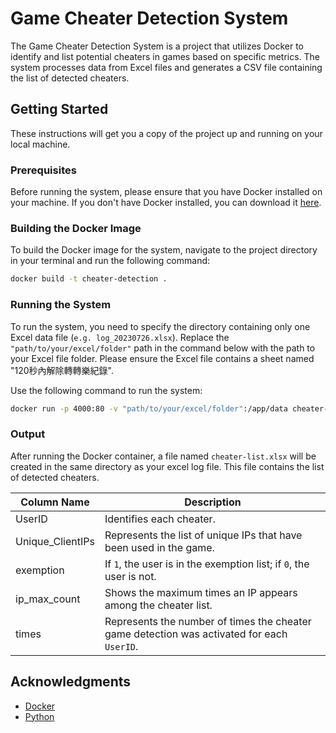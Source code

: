 # Game Cheater Detection System

The Game Cheater Detection System is a project that utilizes Docker to identify and list potential cheaters in games based on specific metrics. The system processes data from Excel files and generates a CSV file containing the list of detected cheaters.

## Getting Started

These instructions will get you a copy of the project up and running on your local machine.

### Prerequisites

Before running the system, please ensure that you have Docker installed on your machine. If you don't have Docker installed, you can download it [here](https://www.docker.com/get-started).

### Building the Docker Image

To build the Docker image for the system, navigate to the project directory in your terminal and run the following command:

```bash
docker build -t cheater-detection .
```

### Running the System

To run the system, you need to specify the directory containing only one Excel data file (`e.g. log_20230726.xlsx`). Replace the `"path/to/your/excel/folder"` path in the command below with the path to your Excel file folder. Please ensure the Excel file contains a sheet named "120秒內解除轉轉樂紀錄".

Use the following command to run the system:

```bash
docker run -p 4000:80 -v "path/to/your/excel/folder":/app/data cheater-detection
```

### Output

After running the Docker container, a file named `cheater-list.xlsx` will be created in the same directory as your excel log file. This file contains the list of detected cheaters.

| Column Name      | Description                                                                                       |
|------------------|---------------------------------------------------------------------------------------------------|
| UserID           | Identifies each cheater.                                                                          |
| Unique_ClientIPs | Represents the list of unique IPs that have been used in the game.                                 |
| exemption        | If `1`, the user is in the exemption list; if `0`, the user is not.                               |
| ip_max_count     | Shows the maximum times an IP appears among the cheater list.                                     |
| times            | Represents the number of times the cheater game detection was activated for each `UserID`.         |

## Acknowledgments

* [Docker](https://www.docker.com/what-docker)
* [Python](https://www.python.org/)